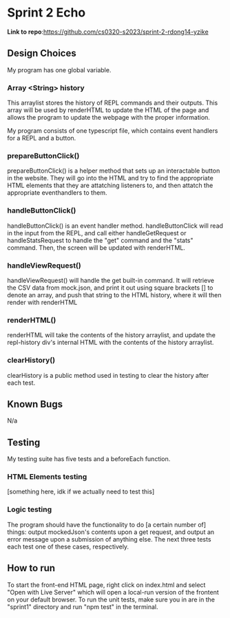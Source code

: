# Sprint 2 Echo

**Link to repo**:https://github.com/cs0320-s2023/sprint-2-rdong14-yzike

## Design Choices

My program has one global variable.

### Array \<String> history
This arraylist stores the history of REPL commands and their outputs. This array will be used by renderHTML to update the HTML of the page and allows the program to update the webpage with the proper information. 

My program consists of one typescript file, which contains event handlers for a REPL and a button. 

### prepareButtonClick()
prepareButtonClick() is a helper method that sets up an interactable button in the website. They will go into the HTML and try to find the appropriate HTML elements that they are attatching listeners to, and then attatch the appropriate eventhandlers to them.

### handleButtonClick() 
handleButtonClick() is an event handler method. handleButtonClick will read in the input from the REPL, and call either handleGetRequest or handleStatsRequest to handle the "get" command and the "stats" command. Then, the screen will be updated with renderHTML. 

### handleViewRequest()
handleViewRequest() will handle the get built-in command. It will retrieve the CSV data from mock.json, and print it out using square brackets [] to denote an array, and push that string to the HTML history, where it will then render with renderHTML

### renderHTML()
renderHTML will take the contents of the history arraylist, and update the repl-history div's internal HTML with the contents of the history arraylist. 

### clearHistory()
clearHistory is a public method used in testing to clear the history after each test. 

## Known Bugs

N/a

## Testing

My testing suite has five tests and a beforeEach function. 

### HTML Elements testing
[something here, idk if we actually need to test this]

### Logic testing
The program should have the functionality to do [a certain number of] things: output mockedJson's contents upon a get request, and output an error message upon a submission of anything else. The next three tests each test one of these cases, respectively. 

## How to run

To start the front-end HTML page, right click on index.html and select "Open with Live Server" which will open a local-run version of the frontent on your default browser. To run the unit tests, make sure you in are in the "sprint1" directory and run "npm test" in the terminal. 